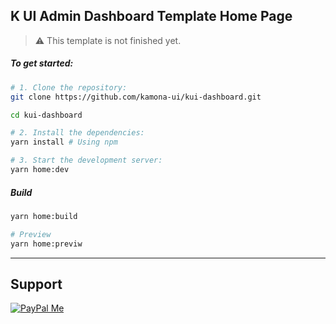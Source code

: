 ## K UI Admin Dashboard Template Home Page

> ⚠️ This template is not finished yet.

##### To get started:

```bash
# 1. Clone the repository:
git clone https://github.com/kamona-ui/kui-dashboard.git

cd kui-dashboard

# 2. Install the dependencies:
yarn install # Using npm

# 3. Start the development server:
yarn home:dev
```

##### Build

```bash
yarn home:build

# Preview
yarn home:previw
```

---

## Support

[![PayPal Me](https://www.paypalobjects.com/en_US/i/btn/btn_donateCC_LG.gif)](https://www.paypal.me/Akamel721/)

